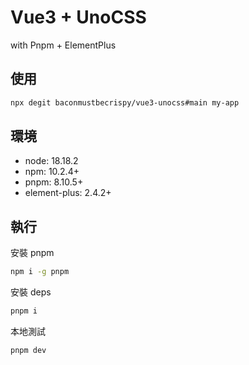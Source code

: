# Vue3 + UnoCSS

with Pnpm + ElementPlus

## 使用

```sh
npx degit baconmustbecrispy/vue3-unocss#main my-app
```

## 環境

- node: 18.18.2
- npm: 10.2.4+
- pnpm: 8.10.5+
- element-plus: 2.4.2+

## 執行

安裝 pnpm

```sh
npm i -g pnpm
```

安裝 deps

```sh
pnpm i
```

本地測試

```sh
pnpm dev
```
